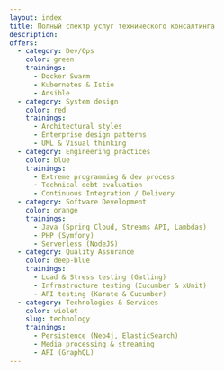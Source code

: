 ```yaml
---
layout: index
title: Полный спектр услуг технического консалтинга
description: 
offers:
  - category: Dev/Ops
    color: green
    trainings:
      - Docker Swarm
      - Kubernetes & Istio
      - Ansible
  - category: System design
    color: red
    trainings:
      - Architectural styles
      - Enterprise design patterns
      - UML & Visual thinking
  - category: Engineering practices
    color: blue
    trainings:
      - Extreme programming & dev process
      - Technical debt evaluation
      - Continuous Integration / Delivery
  - category: Software Development
    color: orange
    trainings:
      - Java (Spring Cloud, Streams API, Lambdas)
      - PHP (Symfony)
      - Serverless (NodeJS)
  - category: Quality Assurance
    color: deep-blue
    trainings:
      - Load & Stress testing (Gatling)
      - Infrastructure testing (Cucumber & xUnit)
      - API testing (Karate & Cucumber)
  - category: Technologies & Services
    color: violet
    slug: technology
    trainings:
      - Persistence (Neo4j, ElasticSearch)
      - Media processing & streaming
      - API (GraphQL)
---
```

